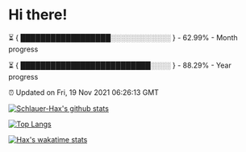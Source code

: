 # Hi there!

⏳ { ██████████████████░░░░░░░░░░░░ } - 62.99% - Month progress

⏳ { ██████████████████████████░░░░ } - 88.29% - Year progress

⏰ Updated on Fri, 19 Nov 2021 06:26:13 GMT


[![Schlauer-Hax's github stats](https://github-readme-stats.vercel.app/api?username=Schlauer-Hax&show_icons=true&theme=dark&count_private=true)](https://github.com/Schlauer-Hax)


[![Top Langs](https://github-readme-stats.vercel.app/api/top-langs/?username=Schlauer-Hax&layout=compact&theme=dark)](https://github.com/Schlauer-Hax?tab=repositories)


[![Hax's wakatime stats](https://github-readme-stats.vercel.app/api/wakatime?username=Hax&theme=dark)](https://wakatime.com/@Hax)

